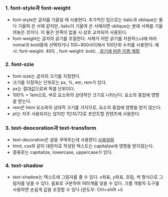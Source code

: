 ### 1. font-style과 font-weight
- font-style은 글자를 기울일 때 사용한다.
추가적인 팁으로는 italic과 oblique는 둘 다 기울여 쓴 서체 같지만,
italic이 기울여 쓴 서체라면 oblique는 본래 서체를 기울여놓은 것이다.
이 둘은 한쪽이 없을 시 상호 교차되어 사용된다.
- font-weight는 글자의 굵기를 조절한다.
서체가 어떤 굵기를 지원하느냐에 따라 nomal과 bold중에 선택하거나 
100~900사이에서 100단위 수치를 사용한다. 예시: font-weight: 400; , font-weight: bold; ,
[굵기에 따른 이름 매핑](https://developer.mozilla.org/ko/docs/Web/CSS/font-weight#%EC%9D%BC%EB%B0%98%EC%A0%81%EC%9D%B8_%EA%B0%80%EC%A4%91%EC%B9%98_%EC%9D%B4%EB%A6%84_%EB%A7%A4%ED%95%91)

### 2. font-szie
- font-size는 글자의 크기를 지정한다.
- 크기를 지정하는 단위로는 px, %, em, rem가 있다.
- px는 절대값으로써 픽셀 단위이다.
- 100% = 1em으로, 부모 요소와의 상대적인 크기로 나타난다. 요소의 중첩에 영향을 받는다.
- rem은 html 요소와의 상대적 크기를 가지므로, 요소의 중첩에 영향을 받지 않는다.
- pt는 자주 사용되지는 않지만 1인치/72로 프린트할 컨텐츠에 사용한다.

### 3. text-deocoration과 text-transform
- text-decoration은 글을 꾸며주는데 사용한다.[사용일람](https://developer.mozilla.org/en-US/docs/Web/CSS/text-decoration)
- html, css와 같이 대문자로 작성된 텍스트는 capitalize에 영향을 받지않는다. 
- 종류로는 capitalize, lowercase, uppercase가 있다.

### 4. text-shadow
- text-shadow는 텍스트에 그림자를 줄 수 있다.
x좌표, y좌표, 흐림, 색 형식으로 그림자를 넣을 수 있다.
쉼표로 구분하여 여러개를 넣을 수 있다.
크롬 개발자 도구를 사용하면 손쉽게 값을 조정할 수 있다.(윈도우: Ctrl+shift +i)
